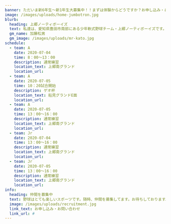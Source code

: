 ```yaml
---
banner: ただいま新6年生～新1年生大募集中！！まずは体験からどうですか？お申し込み・お問い合わせはお気軽に！！
image: /images/uploads/home-jumbotron.jpg
blurb:
  heading: 上郷ノーティボーイズ
  text: 私達は、愛知県豊田市南部にある少年軟式野球チーム・上郷ノーティボーイズです。野球を愛する少年・少女達の夢を育み、軟式野球を正しく指導し、体力向上と礼儀を養成します。また、親友同士の友情と交歓の場を与え、規則正しい明朗な少年・少女を育成することを目的としています。
  gm_name: 加藤松男
  gm_image: /images/uploads/mr-kato.jpg
schedule:
  - team: A
    date: 2020-07-04
    time: 8：00～13：00
    description: 通常練習
    location_text: 上郷南グランド
    location_url:
  - team: A
    date: 2020-07-05
    time: 10：20試合開始
    description: ゲオ杯
    location_text: 船見グランドE面
    location_url:
  - team: A
    date: 2020-07-05
    time: 13：00～16：00
    description: 通常練習
    location_text: 上郷南グランド
    location_url:
  - team: Jr
    date: 2020-07-04
    time: 13：00～16：00
    description: 通常練習
    location_text: 上郷南グランド
    location_url:
  - team: Jr
    date: 2020-07-05
    time: 13：00～16：00
    description: 通常練習
    location_text: 上郷南グランド
    location_url:
info:
  heading: 仲間を募集中
  text: 野球はとても楽しいスポーツです。随時、仲間を募集してます。お待ちしております。
  image: /images/uploads/recruitment.jpg
  link_text: お申し込み・お問い合わせ
  link_url: #
---
```

